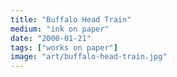 ```yaml
---
title: "Buffalo Head Train"
medium: "ink on paper"
date: "2000-01-21"
tags: ["works on paper"]
image: "art/buffalo-head-train.jpg"
---
```

